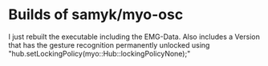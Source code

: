 # Builds of samyk/myo-osc

I just rebuilt the executable including the EMG-Data.
Also includes a Version that has the gesture recognition permanently unlocked using "hub.setLockingPolicy(myo::Hub::lockingPolicyNone);"
